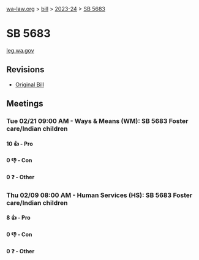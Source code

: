 [wa-law.org](/) > [bill](/bill/) > [2023-24](/bill/2023-24/) > [SB 5683](/bill/2023-24/sb/5683/)

# SB 5683
[leg.wa.gov](https://app.leg.wa.gov/billsummary?BillNumber=5683&Year=2023&Initiative=false)

## Revisions
* [Original Bill](1/)

## Meetings
### Tue 02/21 09:00 AM - Ways & Means (WM): SB 5683 Foster care/Indian children
#### 10 👍 - Pro

#### 0 👎 - Con

#### 0 ❓ - Other

### Thu 02/09 08:00 AM - Human Services (HS): SB 5683 Foster care/Indian children
#### 8 👍 - Pro

#### 0 👎 - Con

#### 0 ❓ - Other
